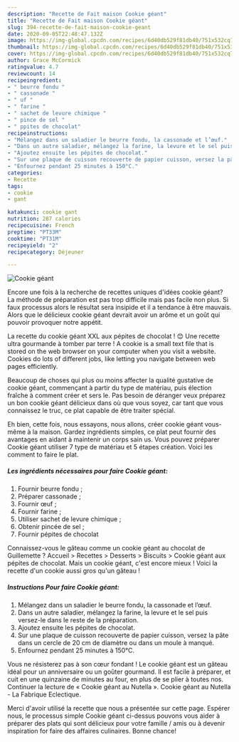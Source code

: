 ```yaml
---
description: "Recette de Fait maison Cookie géant"
title: "Recette de Fait maison Cookie géant"
slug: 394-recette-de-fait-maison-cookie-geant
date: 2020-09-05T22:48:47.132Z
image: https://img-global.cpcdn.com/recipes/6d40db529f81db40/751x532cq70/cookie-geant-photo-principale-de-la-recette.jpg
thumbnail: https://img-global.cpcdn.com/recipes/6d40db529f81db40/751x532cq70/cookie-geant-photo-principale-de-la-recette.jpg
cover: https://img-global.cpcdn.com/recipes/6d40db529f81db40/751x532cq70/cookie-geant-photo-principale-de-la-recette.jpg
author: Grace McCormick
ratingvalue: 4.7
reviewcount: 14
recipeingredient:
- " beurre fondu "
- " cassonade "
- " uf "
- " farine "
- " sachet de levure chimique "
- " pince de sel "
- " ppites de chocolat"
recipeinstructions:
- "Mélangez dans un saladier le beurre fondu, la cassonade et l’œuf."
- "Dans un autre saladier, mélangez la farine, la levure et le sel puis versez-le dans le reste de la préparation."
- "Ajoutez ensuite les pépites de chocolat."
- "Sur une plaque de cuisson recouverte de papier cuisson, versez la pâte dans un cercle de 20 cm de diamètre ou dans un moule à manqué."
- "Enfournez pendant 25 minutes à 150°C."
categories:
- Recette
tags:
- cookie
- gant

katakunci: cookie gant 
nutrition: 287 calories
recipecuisine: French
preptime: "PT33M"
cooktime: "PT31M"
recipeyield: "2"
recipecategory: Déjeuner

---
```



![Cookie géant](https://img-global.cpcdn.com/recipes/6d40db529f81db40/751x532cq70/cookie-geant-photo-principale-de-la-recette.jpg)

Encore une fois à la recherche de recettes uniques d'idées cookie géant? La méthode de préparation est pas trop difficile mais pas facile non plus. Si faux processus alors le résultat sera insipide et il a tendance à être mauvais. Alors que le délicieux cookie géant devrait avoir un arôme et un goût qui pouvoir provoquer notre appétit.

La recette du cookie géant XXL aux pépites de chocolat ! 😊 Une recette ultra gourmande à tomber par terre ! A cookie is a small text file that is stored on the web browser on your computer when you visit a website. Cookies do lots of different jobs, like letting you navigate between web pages efficiently.

Beaucoup de choses qui plus ou moins affecter la qualité gustative de cookie géant, commençant à partir du type de matériau, puis élection fraîche à comment créer et sers le. Pas besoin de déranger veux préparez un bon cookie géant délicieux dans où que vous soyez, car tant que vous connaissez le truc, ce plat capable de être traiter spécial.


Eh bien, cette fois, nous essayons, nous allons, créer cookie géant vous-même à la maison. Gardez ingrédients simples, ce plat peut fournir des avantages en aidant à maintenir un corps sain us. Vous pouvez préparer Cookie géant utiliser 7 type de matériau et 5 étapes création. Voici les comment to faire le plat.

<!--inarticleads1-->

##### Les ingrédients nécessaires pour faire Cookie géant:

1. Fournir  beurre fondu ;
1. Préparer  cassonade ;
1. Fournir  œuf ;
1. Fournir  farine ;
1. Utiliser  sachet de levure chimique ;
1. Obtenir  pincée de sel ;
1. Fournir  pépites de chocolat


Connaissez-vous le gâteau comme un cookie géant au chocolat de Guillemette ? Accueil &gt; Recettes &gt; Desserts &gt; Biscuits &gt; Cookie géant aux pépites de chocolat. Mais un cookie géant, c&#39;est encore mieux ! Voici la recette d&#39;un cookie aussi gros qu&#39;un gâteau ! 

<!--inarticleads2-->

##### Instructions Pour faire Cookie géant:

1. Mélangez dans un saladier le beurre fondu, la cassonade et l’œuf.
1. Dans un autre saladier, mélangez la farine, la levure et le sel puis versez-le dans le reste de la préparation.
1. Ajoutez ensuite les pépites de chocolat.
1. Sur une plaque de cuisson recouverte de papier cuisson, versez la pâte dans un cercle de 20 cm de diamètre ou dans un moule à manqué.
1. Enfournez pendant 25 minutes à 150°C.


Vous ne résisterez pas à son cœur fondant ! Le cookie géant est un gâteau idéal pour un anniversaire ou un goûter gourmand. Il est facile à préparer, et cuit en une quinzaine de minutes au four, en plus de se plier à toutes nos. Continuer la lecture de « Cookie géant au Nutella ». Cookie géant au Nutella - La Fabrique Eclectique. 


Merci d'avoir utilisé la recette que nous a présentée sur cette page. Espérer nous, le processus simple Cookie géant ci-dessus pouvons vous aider à préparer des plats qui sont délicieux pour votre famille / amis ou à devenir inspiration for faire des affaires culinaires. Bonne chance!
